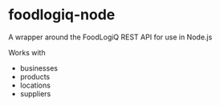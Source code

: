 foodlogiq-node
==============

A wrapper around the FoodLogiQ REST API for use in Node.js

Works with

* businesses
* products
* locations
* suppliers


